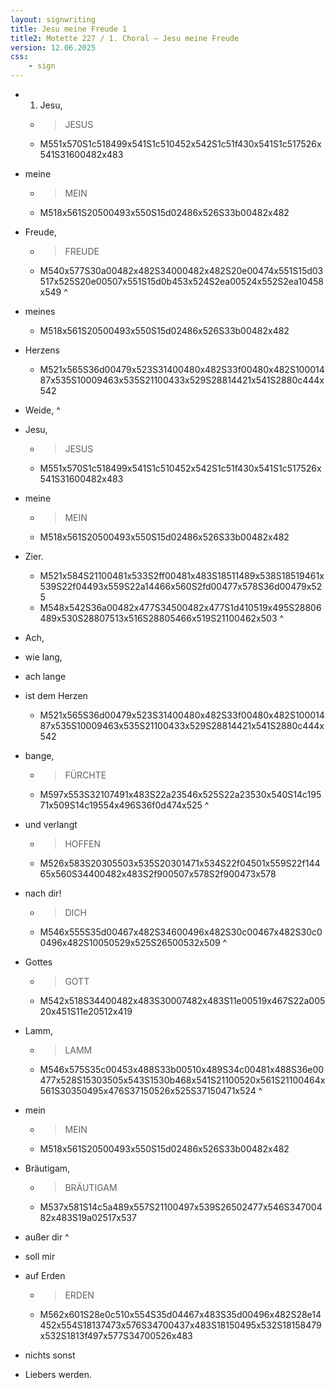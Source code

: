 ```yaml
---
layout: signwriting
title: Jesu meine Freude 1
title2: Motette 227 / 1. Choral – Jesu meine Freude
version: 12.06.2025
css:
    - sign
---
```


<!--
https://www.emmaus.de/ingos_texte/bach_jesu_txt.html
https://www.signbank.org/signpuddle2.0/searchword.php
https://www.sutton-signwriting.io/signmaker
-->

- 1. Jesu, 
    + > JESUS
    + M551x570S1c518499x541S1c510452x542S1c51f430x541S1c517526x541S31600482x483

- meine
    + > MEIN
    + M518x561S20500493x550S15d02486x526S33b00482x482

- Freude,
    + > FREUDE
    + M540x577S30a00482x482S34000482x482S20e00474x551S15d03517x525S20e00507x551S15d0b453x524S2ea00524x552S2ea10458x549
^
- meines 
    + M518x561S20500493x550S15d02486x526S33b00482x482

- Herzens 
    + M521x565S36d00479x523S31400480x482S33f00480x482S10001487x535S10009463x535S21100433x529S28814421x541S2880c444x542

- Weide,
^
- Jesu, 
    + > JESUS
    + M551x570S1c518499x541S1c510452x542S1c51f430x541S1c517526x541S31600482x483

- meine 
    + > MEIN
    + M518x561S20500493x550S15d02486x526S33b00482x482

- Zier.
    + M521x584S21100481x533S2ff00481x483S18511489x538S18519461x539S22f04493x559S22a14466x560S2fd00477x578S36d00479x525
    + M548x542S36a00482x477S34500482x477S1d410519x495S28806489x530S28807513x516S28805466x519S21100462x503
^
- Ach, 

- wie lang, 

- ach lange

- ist dem Herzen 
    + M521x565S36d00479x523S31400480x482S33f00480x482S10001487x535S10009463x535S21100433x529S28814421x541S2880c444x542

- bange,
    + > FÜRCHTE
    + M597x553S32107491x483S22a23546x525S22a23530x540S14c19571x509S14c19554x496S36f0d474x525
^
- und verlangt 
    + > HOFFEN
    + M526x583S20305503x535S20301471x534S22f04501x559S22f14465x560S34400482x483S2f900507x578S2f900473x578

- nach dir!
    + > DICH
    + M546x555S35d00467x482S34600496x482S30c00467x482S30c00496x482S10050529x525S26500532x509
^
- Gottes 
    + > GOTT
    + M542x518S34400482x483S30007482x483S11e00519x467S22a00520x451S11e20512x419

- Lamm, 
    + > LAMM
    + M546x575S35c00453x488S33b00510x489S34c00481x488S36e00477x528S15303505x543S1530b468x541S21100520x561S21100464x561S30350495x476S37150526x525S37150471x524
^
- mein 
    + > MEIN
    + M518x561S20500493x550S15d02486x526S33b00482x482

- Bräutigam,
    + > BRÄUTIGAM
    + M537x581S14c5a489x557S21100497x539S26502477x546S34700482x483S19a02517x537

- außer dir 
^
- soll mir 

- auf Erden
    + > ERDEN
    + M562x601S28e0c510x554S35d04467x483S35d00496x482S28e14452x554S18137473x576S34700437x483S18150495x532S18158479x532S1813f497x577S34700526x483

- nichts sonst 

- Liebers werden.
